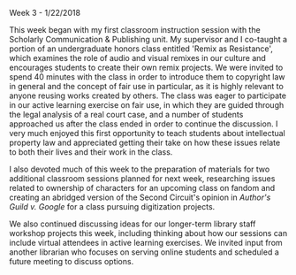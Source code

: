 Week 3 - 1/22/2018

This week began with my first classroom instruction session with the Scholarly Communication & Publishing unit. My supervisor and I co-taught a portion of an undergraduate honors class entitled 'Remix as Resistance', which examines the role of audio and visual remixes in our culture and encourages students to create their own remix projects. We were invited to spend 40 minutes with the class in order to introduce them to copyright law in general and the concept of fair use in particular, as it is highly relevant to anyone reusing works created by others. The class was eager to participate in our active learning exercise on fair use, in which they are guided through the legal analysis of a real court case, and a number of students approached us after the class ended in order to continue the discussion. I very much enjoyed this first opportunity to teach students about intellectual property law and appreciated getting their take on how these issues relate to both their lives and their work in the class.

I also devoted much of this week to the preparation of materials for two additional classroom sessions planned for next week, researching issues related to ownership of characters for an upcoming class on fandom and creating an abridged version of the Second Circuit's opinion in *Author's Guild v. Google* for a class pursuing digitization projects.

We also continued discussing ideas for our longer-term library staff workshop projects this week, including thinking about how our sessions can include virtual attendees in active learning exercises. We invited input from another librarian who focuses on serving online students and scheduled a future meeting to discuss options.
